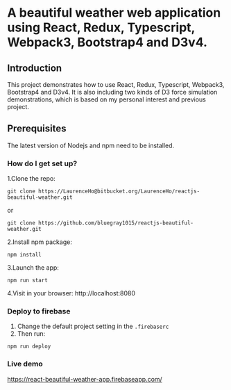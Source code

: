 # A beautiful weather web application using React, Redux, Typescript, Webpack3, Bootstrap4 and D3v4.

## Introduction
This project demonstrates how to use React, Redux, Typescript, Webpack3, Bootstrap4 and D3v4. It is also including two kinds of D3 force simulation demonstrations, which is based on my personal interest and previous project. 

## Prerequisites
The latest version of Nodejs and npm need to be installed.

### How do I get set up? ###

1.Clone the repo: 
```
git clone https://LaurenceHo@bitbucket.org/LaurenceHo/reactjs-beautiful-weather.git
```
or
```
git clone https://github.com/bluegray1015/reactjs-beautiful-weather.git
```

2.Install npm package: 
```
npm install
```

3.Launch the app: 
```
npm run start
```

4.Visit in your browser: http://localhost:8080

### Deploy to firebase
1. Change the default project setting in the `.firebaserc`
2. Then run:
```
npm run deploy
```

### Live demo
https://react-beautiful-weather-app.firebaseapp.com/